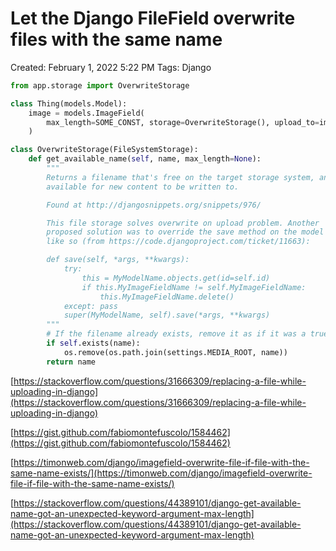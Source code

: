 # Let the Django FileField overwrite files with the same name

Created: February 1, 2022 5:22 PM
Tags: Django

```python
from app.storage import OverwriteStorage

class Thing(models.Model):
    image = models.ImageField(
        max_length=SOME_CONST, storage=OverwriteStorage(), upload_to=image_path
    )
```

```python
class OverwriteStorage(FileSystemStorage):
    def get_available_name(self, name, max_length=None):
        """
        Returns a filename that's free on the target storage system, and
        available for new content to be written to.

        Found at http://djangosnippets.org/snippets/976/

        This file storage solves overwrite on upload problem. Another
        proposed solution was to override the save method on the model
        like so (from https://code.djangoproject.com/ticket/11663):

        def save(self, *args, **kwargs):
            try:
                this = MyModelName.objects.get(id=self.id)
                if this.MyImageFieldName != self.MyImageFieldName:
                    this.MyImageFieldName.delete()
            except: pass
            super(MyModelName, self).save(*args, **kwargs)
        """
        # If the filename already exists, remove it as if it was a true file system
        if self.exists(name):
            os.remove(os.path.join(settings.MEDIA_ROOT, name))
        return name
```

[https://stackoverflow.com/questions/31666309/replacing-a-file-while-uploading-in-django](https://stackoverflow.com/questions/31666309/replacing-a-file-while-uploading-in-django)

[https://gist.github.com/fabiomontefuscolo/1584462](https://gist.github.com/fabiomontefuscolo/1584462)

[https://timonweb.com/django/imagefield-overwrite-file-if-file-with-the-same-name-exists/](https://timonweb.com/django/imagefield-overwrite-file-if-file-with-the-same-name-exists/)

[https://stackoverflow.com/questions/44389101/django-get-available-name-got-an-unexpected-keyword-argument-max-length](https://stackoverflow.com/questions/44389101/django-get-available-name-got-an-unexpected-keyword-argument-max-length)